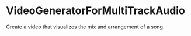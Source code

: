 # VideoGeneratorForMultiTrackAudio
Create a video that visualizes the mix and arrangement of a song.
